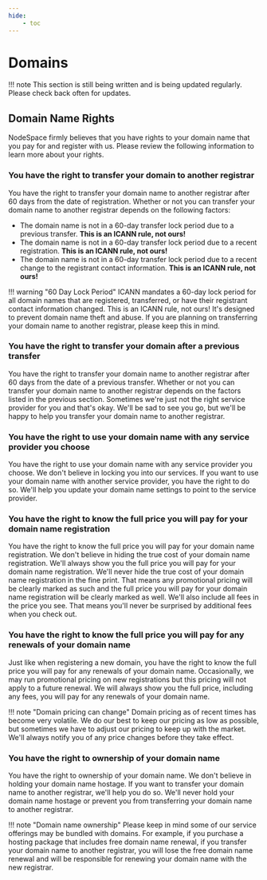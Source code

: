 ```yaml
---
hide:
    - toc
---
```

# Domains

!!! note
    This section is still being written and is being updated regularly. Please check back often for updates.

## Domain Name Rights 

NodeSpace firmly believes that you have rights to your domain name that you pay for and register with us. Please review the following information to learn more about your rights.

### You have the right to transfer your domain to another registrar

You have the right to transfer your domain name to another registrar after 60 days from the date of registration. Whether or not you can transfer your domain name to another registrar depends on the following factors:

- The domain name is not in a 60-day transfer lock period due to a previous transfer. **This is an ICANN rule, not ours!**
- The domain name is not in a 60-day transfer lock period due to a recent registration. **This is an ICANN rule, not ours!**
- The domain name is not in a 60-day transfer lock period due to a recent change to the registrant contact information. **This is an ICANN rule, not ours!**

!!! warning "60 Day Lock Period"
    ICANN mandates a 60-day lock period for all domain names that are registered, transferred, or have their registrant contact information changed. This is an ICANN rule, not ours! It's designed to prevent domain name theft and abuse. If you are planning on transferring your domain name to another registrar, please keep this in mind.

### You have the right to transfer your domain after a previous transfer

You have the right to transfer your domain name to another registrar after 60 days from the date of a previous transfer. Whether or not you can transfer your domain name to another registrar depends on the factors listed in the previous section. Sometimes we're just not the right service provider for you and that's okay. We'll be sad to see you go, but we'll be happy to help you transfer your domain name to another registrar.

### You have the right to use your domain name with any service provider you choose

You have the right to use your domain name with any service provider you choose. We don't believe in locking you into our services. If you want to use your domain name with another service provider, you have the right to do so. We'll help you update your domain name settings to point to the service provider.

### You have the right to know the full price you will pay for your domain name registration

You have the right to know the full price you will pay for your domain name registration. We don't believe in hiding the true cost of your domain name registration. We'll always show you the full price you will pay for your domain name registration. We'll never hide the true cost of your domain name registration in the fine print. That means any promotional pricing will be clearly marked as such and the full price you will pay for your domain name registration will be clearly marked as well. We'll also include all fees in the price you see. That means you'll never be surprised by additional fees when you check out.

### You have the right to know the full price you will pay for any renewals of your domain name

Just like when registering a new domain, you have the right to know the full price you will pay for any renewals of your domain name. Occasionally, we may run promotional pricing on new registrations but this pricing will not apply to a future renewal. We will always show you the full price, including any fees, you will pay for any renewals of your domain name.

!!! note "Domain pricing can change"
    Domain pricing as of recent times has become very volatile. We do our best to keep our pricing as low as possible, but sometimes we have to adjust our pricing to keep up with the market. We'll always notify you of any price changes before they take effect.

### You have the right to ownership of your domain name

You have the right to ownership of your domain name. We don't believe in holding your domain name hostage. If you want to transfer your domain name to another registrar, we'll help you do so. We'll never hold your domain name hostage or prevent you from transferring your domain name to another registrar.

!!! note "Domain name ownership"
    Please keep in mind some of our service offerings may be bundled with domains. For example, if you purchase a hosting package that includes free domain name renewal, if you transfer your domain name to another registrar, you will lose the free domain name renewal and will be responsible for renewing your domain name with the new registrar.